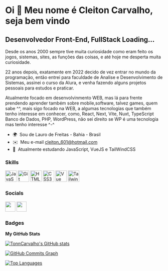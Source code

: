 Oi 👋 Meu nome é Cleiton Carvalho,
seja bem vindo
=================================

Desenvolvedor Front-End, FullStack Loading...
---------------------------------------------

Desde os anos 2000 sempre tive muita curiosidade como eram feito os jogos, sistemas, sites, as funções das coisas, e até hoje me desperta muita curiosidade.

22 anos depois, exatamente em 2022 decido de vez entrar no mundo da programação, então entrei para faculdade de Analise e Desenvolvimento de Sistemas, assinei o curso da Alura, e venha fazendo alguns projetos pessoais para estudos e praticar.

Atualmente focado em desenvolvinmento WEB, mas lá para frente prendendo aprender também sobre mobile,software, talvez games, quem sabe ^^, mais sigo focado na WEB, a algumas tecnologias que também tenho interesse em conhecer, como,  React, Next, Vite, Nuxt, TypeScript Banco de Dados, PHP, WordPress, não sei direito se WP é uma tecnologia mas tenho interesse ^-^

* 🌍  Sou de Lauro de Freitas - Bahia - Brasil
* ✉️  Meu e-mail [cleiton\_601@hotmail.com](mailto:cleiton_601@hotmail.com)
* 🧠  Atualmente estudando JavaScript, VueJS e TailWindCSS

### Skills


<p align="left">
<a href="https://developer.mozilla.org/en-US/docs/Web/JavaScript" target="_blank" rel="noreferrer"><img src="https://raw.githubusercontent.com/danielcranney/readme-generator/main/public/icons/skills/javascript-colored.svg" width="36" height="36" alt="JavaScript" /></a>
<a href="https://git-scm.com/" target="_blank" rel="noreferrer"><img src="https://raw.githubusercontent.com/danielcranney/readme-generator/main/public/icons/skills/git-colored.svg" width="36" height="36" alt="Git" /></a>
<a href="https://developer.mozilla.org/en-US/docs/Glossary/HTML5" target="_blank" rel="noreferrer"><img src="https://raw.githubusercontent.com/danielcranney/readme-generator/main/public/icons/skills/html5-colored.svg" width="36" height="36" alt="HTML5" /></a>
<a href="https://www.w3.org/TR/CSS/#css" target="_blank" rel="noreferrer"><img src="https://raw.githubusercontent.com/danielcranney/readme-generator/main/public/icons/skills/css3-colored.svg" width="36" height="36" alt="CSS3" /></a>
<a href="https://vuejs.org/" target="_blank" rel="noreferrer"><img src="https://raw.githubusercontent.com/danielcranney/readme-generator/main/public/icons/skills/vuejs-colored.svg" width="36" height="36" alt="Vue" /></a>
<a href="https://tailwindcss.com/" target="_blank" rel="noreferrer"><img src="https://raw.githubusercontent.com/danielcranney/readme-generator/main/public/icons/skills/tailwindcss-colored.svg" width="36" height="36" alt="TailwindCSS" /></a>
</p>


### Socials

<p align="left"> <a href="https://www.github.com/TonnCarvalho" target="_blank" rel="noreferrer"><img src="https://raw.githubusercontent.com/danielcranney/readme-generator/main/public/icons/socials/github.svg" width="32" height="32" /></a> <a href="https://www.linkedin.com/in/cleitoncarvalho19/" target="_blank" rel="noreferrer"><img src="https://raw.githubusercontent.com/danielcranney/readme-generator/main/public/icons/socials/linkedin.svg" width="32" height="32" /></a></p>

### Badges

<b>My GitHub Stats</b>

<a href="http://www.github.com/TonnCarvalho"><img src="https://github-readme-stats.vercel.app/api?username=TonnCarvalho&show_icons=true&hide=&count_private=true&title_color=ffffff&text_color=0891b2&icon_color=ffffff&bg_color=1c1917&hide_border=true&show_icons=true" alt="TonnCarvalho's GitHub stats" /></a>

<a href="http://www.github.com/TonnCarvalho"><img src="https://github-readme-activity-graph.cyclic.app/graph?username=TonnCarvalho&bg_color=1c1917&color=0891b2&line=ffffff&point=0891b2&area_color=1c1917&area=true&hide_border=true&custom_title=GitHub%20Commits%20Graph" alt="GitHub Commits Graph" /></a>

<a href="https://github.com/TonnCarvalho" align="left"><img src="https://github-readme-stats.vercel.app/api/top-langs/?username=TonnCarvalho&langs_count=10&title_color=ffffff&text_color=0891b2&icon_color=ffffff&bg_color=1c1917&hide_border=true&locale=en&custom_title=Top%20%Languages" alt="Top Languages" /></a>
